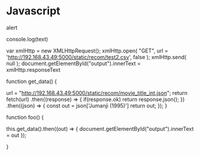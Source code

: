 # Javascript



<html>
  <head>
    <link rel="stylesheet" type="text/css" href="/static/main.css" media="screen" />
    <meta name="viewport" content="width=device-width, initial-scale=1.0"/>
  </head>
  <script>
  function foo() {
      document.getElementById("output").innerText = xmlHttp.responseText      
  }
</script>
    
  <body onload="foo()">
    <div id="output">
    </div>  
  </body>
  
</html>


alert

console.log(text)




var xmlHttp = new XMLHttpRequest();
xmlHttp.open( "GET", url = 'http://192.168.43.49:5000/static/recom/test2.csv', false ); 
xmlHttp.send( null );
document.getElementById("output").innerText = xmlHttp.responseText








function get_data() {

  url = "http://192.168.43.49:5000/static/recom/movie_title_int.json";
  return fetch(url)
         .then((response) => { if(response.ok)  return response.json(); })
         .then((json) => {
            const out = json['Jumanji (1995)']
            return out;
         });
}
       
function foo() {

  this.get_data().then((out) => {
    document.getElementById("output").innerText = out
   });

}


















